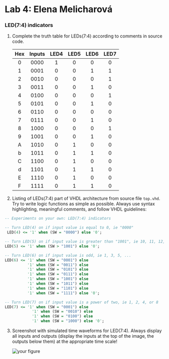 # Lab 4: Elena Melicharová

### LED(7:4) indicators

1. Complete the truth table for LEDs(7:4) according to comments in source code.

   | **Hex** | **Inputs** | **LED4** | **LED5** | **LED6** | **LED7** |
   | :-: | :-: | :-: | :-: | :-: | :-: |
   | 0 | 0000 | 1 | 0 | 0 | 0 |
   | 1 | 0001 | 0 | 0 | 1 | 1 |
   | 2 | 0010 | 0 | 0 | 0 | 1 |
   | 3 | 0011 | 0 | 0 | 1 | 0 |
   | 4 | 0100 | 0 | 0 | 0 | 1 |
   | 5 | 0101 | 0 | 0 | 1 | 0 |
   | 6 | 0110 | 0 | 0 | 0 | 0 |
   | 7 | 0111 | 0 | 0 | 1 | 0 |
   | 8 | 1000 | 0 | 0 | 0 | 1 |
   | 9 | 1001 | 0 | 0 | 1 | 0 |
   | A | 1010 | 0 | 1 | 0 | 0 |
   | b | 1011 | 0 | 1 | 1 | 0 |
   | C | 1100 | 0 | 1 | 0 | 0 |
   | d | 1101 | 0 | 1 | 1 | 0 |
   | E | 1110 | 0 | 1 | 0 | 0 |
   | F | 1111 | 0 | 1 | 1 | 0 |

2. Listing of LEDs(7:4) part of VHDL architecture from source file `top.vhd`. Try to write logic functions as simple as possible. Always use syntax highlighting, meaningful comments, and follow VHDL guidelines:

 ```vhdl
-- Experiments on your own: LED(7:4) indicators

-- Turn LED(4) on if input value is equal to 0, ie "0000"
  LED(4) <= '1' when (SW = "0000") else '0';

 -- Turn LED(5) on if input value is greater than "1001", ie 10, 11, 12, ...
 LED(5) <= '1' when (SW > "1001") else '0';

 -- Turn LED(6) on if input value is odd, ie 1, 3, 5, ...
 LED(6) <= '1' when (SW = "0001") else  
           '1' when (SW = "0011") else 
           '1' when (SW = "0101") else  
           '1' when (SW = "0111") else  
           '1' when (SW = "1001") else  
           '1' when (SW = "1011") else  
           '1' when (SW = "1101") else  
           '1' when (SW = "1111") else '0'; 

 -- Turn LED(7) on if input value is a power of two, ie 1, 2, 4, or 8
 LED(7) <= '1' when (SW = "0001") else    
             '1' when (SW = "0010") else  
             '1' when (SW = "0100") else  
             '1' when (SW = "1000") else '0'; 
  ```


3. Screenshot with simulated time waveforms for LED(7:4). Always display all inputs and outputs (display the inputs at the top of the image, the outputs below them) at the appropriate time scale!

   ![your figure]()
